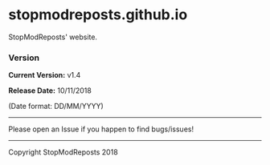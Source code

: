 # stopmodreposts.github.io
StopModReposts' website.



### Version
**Current Version:**   v1.4

**Release Date:**      10/11/2018

(Date format: DD/MM/YYYY)

---

Please open an Issue if you happen to find bugs/issues!

---

Copyright StopModReposts 2018
